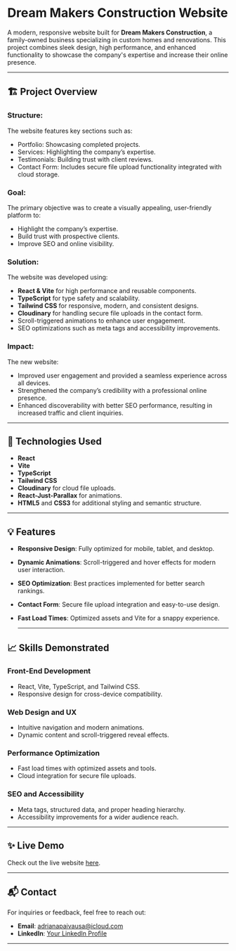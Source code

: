# Dream Makers Construction Website  

A modern, responsive website built for **Dream Makers Construction**, a family-owned business specializing in custom homes and renovations. This project combines sleek design, high performance, and enhanced functionality to showcase the company's expertise and increase their online presence.

---

## 🏗️ **Project Overview**  
### **Structure:**  
The website features key sections such as:  
- Portfolio: Showcasing completed projects.  
- Services: Highlighting the company’s expertise.  
- Testimonials: Building trust with client reviews.  
- Contact Form: Includes secure file upload functionality integrated with cloud storage.  

### **Goal:**  
The primary objective was to create a visually appealing, user-friendly platform to:  
- Highlight the company’s expertise.  
- Build trust with prospective clients.  
- Improve SEO and online visibility.  

### **Solution:**  
The website was developed using:  
- **React & Vite** for high performance and reusable components.  
- **TypeScript** for type safety and scalability.  
- **Tailwind CSS** for responsive, modern, and consistent designs.  
- **Cloudinary** for handling secure file uploads in the contact form.  
- Scroll-triggered animations to enhance user engagement.  
- SEO optimizations such as meta tags and accessibility improvements.  

### **Impact:**  
The new website:  
- Improved user engagement and provided a seamless experience across all devices.  
- Strengthened the company’s credibility with a professional online presence.  
- Enhanced discoverability with better SEO performance, resulting in increased traffic and client inquiries.  

---

## 🔧 **Technologies Used**  
- **React**  
- **Vite**  
- **TypeScript**  
- **Tailwind CSS**  
- **Cloudinary** for cloud file uploads.  
- **React-Just-Parallax** for animations.  
- **HTML5** and **CSS3** for additional styling and semantic structure.  

---

## 💡 **Features**  
- **Responsive Design**: Fully optimized for mobile, tablet, and desktop.  
- **Dynamic Animations**: Scroll-triggered and hover effects for modern user interaction.  
- **SEO Optimization**: Best practices implemented for better search rankings.  
- **Contact Form**: Secure file upload integration and easy-to-use design.  
- **Fast Load Times**: Optimized assets and Vite for a snappy experience.  

   ---

## 📈 **Skills Demonstrated**  
### **Front-End Development**  
- React, Vite, TypeScript, and Tailwind CSS.  
- Responsive design for cross-device compatibility.  

### **Web Design and UX**  
- Intuitive navigation and modern animations.  
- Dynamic content and scroll-triggered reveal effects.  

### **Performance Optimization**  
- Fast load times with optimized assets and tools.  
- Cloud integration for secure file uploads.  

### **SEO and Accessibility**  
- Meta tags, structured data, and proper heading hierarchy.  
- Accessibility improvements for a wider audience reach.  

---

## ✨ **Live Demo**  
Check out the live website [here](https://dreammakersconstruction.ca).  

---

## 📬 **Contact**  
For inquiries or feedback, feel free to reach out:  
- **Email**: adrianapaivausa@icloud.com  
- **LinkedIn**: [Your LinkedIn Profile](https://linkedin.com/in/itsadrianapaiva)  

--- 

